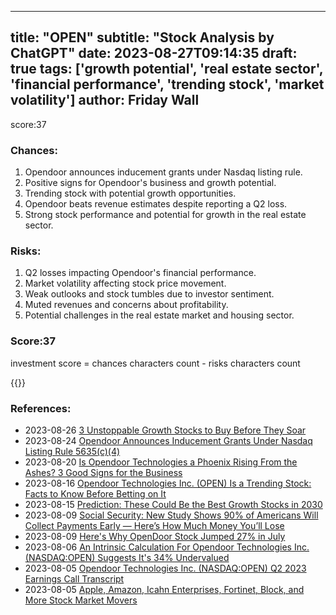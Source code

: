 
---
title: "OPEN"
subtitle: "Stock Analysis by ChatGPT"
date: 2023-08-27T09:14:35
draft: true
tags: ['growth potential', 'real estate sector', 'financial performance', 'trending stock', 'market volatility']
author: Friday Wall
---

score:37
### Chances:
1. Opendoor announces inducement grants under Nasdaq listing rule.
2. Positive signs for Opendoor's business and growth potential.
3. Trending stock with potential growth opportunities.
4. Opendoor beats revenue estimates despite reporting a Q2 loss.
5. Strong stock performance and potential for growth in the real estate sector.
### Risks:
1. Q2 losses impacting Opendoor's financial performance.
2. Market volatility affecting stock price movement.
3. Weak outlooks and stock tumbles due to investor sentiment.
4. Muted revenues and concerns about profitability.
5. Potential challenges in the real estate market and housing sector.
### Score:37
investment score = chances characters count - risks characters count

{{<tradingview symbol="NASDAQ:OPEN">}}
### References:
- 2023-08-26 [3 Unstoppable Growth Stocks to Buy Before They Soar](https://finance.yahoo.com/m/63112174-a07d-31c8-a6c3-df538e055eb8/3-unstoppable-growth-stocks.html?.tsrc=rss)
- 2023-08-24 [Opendoor Announces Inducement Grants Under Nasdaq Listing Rule 5635(c)(4)](https://finance.yahoo.com/news/opendoor-announces-inducement-grants-under-200500259.html?.tsrc=rss)
- 2023-08-20 [Is Opendoor Technologies a Phoenix Rising From the Ashes? 3 Good Signs for the Business](https://finance.yahoo.com/m/745726d1-1437-3e68-bcc0-6732878ae843/is-opendoor-technologies-a.html?.tsrc=rss)
- 2023-08-16 [Opendoor Technologies Inc. (OPEN) Is a Trending Stock: Facts to Know Before Betting on It](https://finance.yahoo.com/news/opendoor-technologies-inc-open-trending-174005400.html?.tsrc=rss)
- 2023-08-15 [Prediction: These Could Be the Best Growth Stocks in 2030](https://finance.yahoo.com/m/0ed155e0-b409-37d8-aa7d-b6c50aa68390/prediction%3A-these-could-be.html?.tsrc=rss)
- 2023-08-09 [Social Security: New Study Shows 90% of Americans Will Collect Payments Early — Here’s How Much Money You’ll Lose](https://finance.yahoo.com/news/social-security-study-shows-90-112414528.html?.tsrc=rss)
- 2023-08-09 [Here's Why OpenDoor Stock Jumped 27% in July](https://finance.yahoo.com/m/851df620-3ba8-3315-b54a-1590ef560553/here%27s-why-opendoor-stock.html?.tsrc=rss)
- 2023-08-06 [An Intrinsic Calculation For Opendoor Technologies Inc. (NASDAQ:OPEN) Suggests It's 34% Undervalued](https://finance.yahoo.com/news/intrinsic-calculation-opendoor-technologies-inc-135306252.html?.tsrc=rss)
- 2023-08-05 [Opendoor Technologies Inc. (NASDAQ:OPEN) Q2 2023 Earnings Call Transcript](https://finance.yahoo.com/news/opendoor-technologies-inc-nasdaq-open-114052165.html?.tsrc=rss)
- 2023-08-05 [Apple, Amazon, Icahn Enterprises, Fortinet, Block, and More Stock Market Movers](https://finance.yahoo.com/m/571df705-e208-307e-9f34-e9a0be23c335/apple%2C-amazon%2C-icahn.html?.tsrc=rss)


                